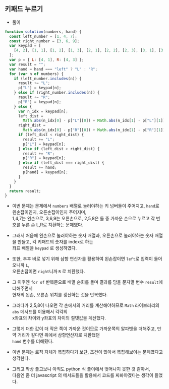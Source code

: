 ## 키패드 누르기   
- 풀이   

```javascript    
function solution(numbers, hand) {
  const left_number = [1, 4, 7];
  const right_number = [3, 6, 9];
  var keypad = [
    [4, 2], [1, 1], [1, 2], [1, 3], [2, 1], [2, 2], [2, 3], [3, 1], [3, 2], [3, 3], [4, 1], [4, 3],
  ];
  var p = { L: [4, 1], R: [4, 3] };
  var result = "";
  var hand = hand === "left" ? "L" : "R";
  for (var n of numbers) {
    if (left_number.includes(n)) {
      result += "L";
      p["L"] = keypad[n];
    } else if (right_number.includes(n)) {
      result += "R";
      p["R"] = keypad[n];
    } else {
      var n_idx = keypad[n];
      left_dist =
        Math.abs(n_idx[0] - p["L"][0]) + Math.abs(n_idx[1] - p["L"][1]);
      right_dist =
        Math.abs(n_idx[0] - p["R"][0]) + Math.abs(n_idx[1] - p["R"][1]);
      if (left_dist < right_dist) {
        result += "L";
        p["L"] = keypad[n];
      } else if (left_dist > right_dist) {
        result += "R";
        p["R"] = keypad[n];
      } else if (left_dist === right_dist) {
        result += hand;
        p[hand] = keypad[n];
      }
    }
  }
  return result;
}
```   
- 이번 문제는 문제에서 `numbers` 배열로 눌러야하는 키 넘버들이 주어지고, `hand`로 왼손잡이인지, 오른손잡이인지 주어지며,    
  1,4,7는 왼손으로, 3,6,9는 오른손으로, 2,5,8은 둘 중 가까운 손으로 누르고 각 번호를 누른 손 L,R로 치환하는 문제였다.    
  
- 그래서 처음에 왼손으로 눌러야하는 숫자 배열과, 오른손으로 눌러야하는 숫자 배열을 만들고, 각 키패드의 숫자를 index로 하는     
  좌표 배열을 `keypad` 로 생성하였다.     
- 또한, 추후 바로 넣기 위해 삼항 연산자를 활용하여 왼손잡이면 `left`로 입력이 들어오니까 `L`,     
  오른손잡이면 `right`니까 `R` 로 치환했다.     
- 그 이후엔 `for of` 반복문으로 배열 순회를 돌며 결과를 담을 문자열 변수 `result`에 더해주면서     
  현재의 왼손, 오른손 위치를 갱신하는 것을 반복했다.    
- 그러다가 2,5,8이 나오면 각 손에서의 거리를 계산해야하므로 `Math` 라이브러리의 `abs` 메서드를 이용해서 각각의    
  x좌표의 차이와 y좌표의 차이의 절댓값을 계산했다.    
- 그렇게 더한 값이 더 작은 쪽이 가까운 것이므로 가까운쪽의 알파벳을 더해주고, 만약 거리가 같다면 위에서 삼항연산자로 치환했던    
  `hand` 변수를 더해줬다.     
  
- 이번 문제는 로직 자체가 복잡하다기 보단, 조건이 많아서 복잡해보이는 문제였다고 생각한다.     
- 그리고 막상 풀고보니 아직도 python 식 풀이에서 벗어나지 못한 것 같아서,     
  다음엔 좀 더 javascript 의 메서드들을 활용해서 코드를 짜봐야겠다는 생각이 들었다.      
